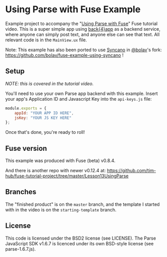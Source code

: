 # Using Parse with Fuse Example
Example project to accompany the "[Using Parse with Fuse](https://youtu.be/Th0V2p7EmXw)" Fuse tutorial video. This is a super simple app using [back{4}app](https://back4app.com) as a backend service, where anyone can simply post text, and anyone else can see that text. All relevant code is in the `MainView.ux` file.

Note: This example has also been ported to use [Syncano](https://www.syncano.io/) in [@bolav](https://github.com/bolav)'s fork: https://github.com/bolav/fuse-example-using-syncano !

## Setup
_NOTE: this is covered in the tutorial video._

You'll need to use your own Parse app backend with this example. Insert your app's Application ID and Javascript Key into the `api-keys.js` file:
```js
module.exports = {
	appId: "YOUR APP ID HERE",
	jsKey: "YOUR JS KEY HERE"
};
```

Once that's done, you're ready to roll!

## Fuse version
This example was produced with Fuse (beta) v0.8.4.

And there is another repo with newer v0.12.4 at: https://github.com/tim-hub/fuse-tutorial-project/tree/master/Lesson13UsingParse

## Branches
The "finished product" is on the `master` branch, and the template I started with in the video is on the `starting-template` branch.

## License
This code is licensed under the BSD2 license (see LICENSE). The Parse JavaScript SDK v1.6.7 is licenced under its own BSD-style license (see parse-1.6.7.js).
